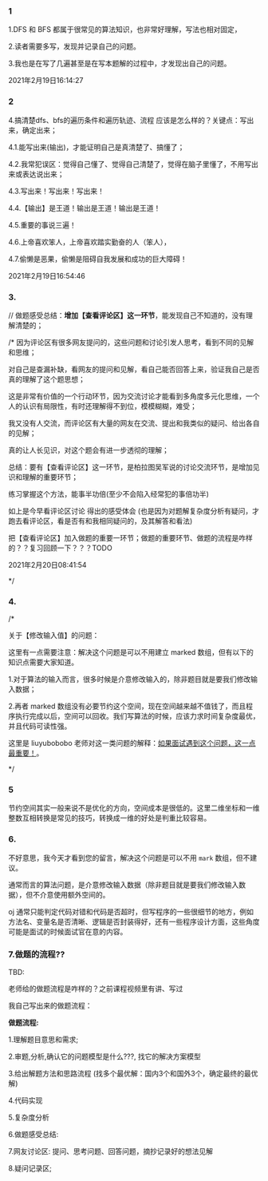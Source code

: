 ### 1

1.DFS 和 BFS 都属于很常见的算法知识，也非常好理解，写法也相对固定，

2.读者需要多写，发现并记录自己的问题。

3.我也是在写了几遍甚至是在写本题解的过程中，才发现出自己的问题。



2021年2月19日16:14:27











### 2

  4.搞清楚dfs、bfs的遍历条件和遍历轨迹、流程 应该是怎么样的？关键点：写出来，确定出来；

   4.1.能写出来(输出)，才能证明自己是真清楚了、搞懂了；

   4.2.我常犯误区：觉得自己懂了、觉得自己清楚了，觉得在脑子里懂了，不用写出来或表达说出来；

   4.3.写出来！写出来！写出来！

   4.4.【输出】是王道！输出是王道！输出是王道！

   4.5.重要的事说三遍！

   4.6.上帝喜欢笨人，上帝喜欢踏实勤奋的人（笨人），

   4.7.偷懒是恶果，偷懒是阻碍自我发展和成功的巨大障碍！



2021年2月19日16:54:46





### 3.

// 做题感受总结：**增加【查看评论区】这一环节**，能发现自己不知道的，没有理解清楚的；

/* 因为评论区有很多网友提问的，这些问题和讨论引发人思考，看到不同的见解和思维；

对自己是查漏补缺，看网友的提问和见解，看自己能否回答上来，验证我自己是否真的理解了这个题思想；

这是非常有价值的一个行动环节，因为交流讨论才能看到多角度多元化思维，一个人的认识有局限性，有时还理解得不到位，模模糊糊，难受；

我又没有人交流，而评论区有大量的网友在交流、提出和我类似的疑问、给出各自的见解；

真的让人长见识，对这个题会有进一步透彻的理解；

总结：要有【查看评论区】这一环节，是柏拉图吴军说的讨论交流环节，是增加见识和理解的重要环节；

练习掌握这个方法，能事半功倍(至少不会陷入经常犯的事倍功半)



如上是今早看评论区讨论 得出的感受体会 (也是因为对题解复杂度分析有疑问，才跑去看评论区，看是否有和我相同疑问的，及其解答和看法)



把【查看评论区】加入做题的重要一环节；做题的重要环节、做题的流程是咋样的？？复习回顾一下？？？TODO



2021年2月20日08:41:54

*/





### 4.

/* 

关于【修改输入值】的问题：

这里有一点需要注意：解决这个问题是可以不用建立 marked 数组，但有以下的知识点需要大家知道。



1.对于算法的输入而言，很多时候是介意修改输入的，除非题目就是要我们修改输入数据；

2.再者 marked 数组没有必要节约这个空间，现在空间越来越不值钱了，而且程序执行完成以后，空间可以回收。我们写算法的时候，应该力求时间复杂度最优，并且代码可读性强。

这里是 liuyubobobo 老师对这一类问题的解释：[如果面试遇到这个问题，这一点最重要！](https://leetcode-cn.com/problems/running-sum-of-1d-array/solution/ru-guo-mian-shi-yu-dao-zhe-ge-wen-ti-zhe-yi-dian-z/)。



*/





### 5

节约空间其实一般来说不是优化的方向，空间成本是很低的。这里二维坐标和一维整数互相转换是常见的技巧，转换成一维的好处是判重比较容易。





### 6.

不好意思，我今天才看到您的留言，解决这个问题是可以不用 `mark` 数组，但不建议。

通常而言的算法问题，是介意修改输入数据（除非题目就是要我们修改输入数据），但不介意使用额外空间的。

oj 通常只能判定代码对错和代码是否超时，但写程序的一些很细节的地方，例如方法名、变量名是否清晰、逻辑是否封装得好，还有一些程序设计方面，这些角度可能是面试的时候面试官在意的内容。





### 7.做题的流程??

TBD:

老师给的做题流程是咋样的？之前课程视频里有讲、写过







我自己写出来的做题流程：

**做题流程:**



1.理解题目意思和需求;



2.审题,分析,确认它的问题模型是什么???, 找它的解决方案模型



3.给出解题方法和思路流程 (找多个最优解：国内3个和国外3个，确定最终的最优解)



4.代码实现



5.复杂度分析



6.做题感受总结:



7.网友讨论区: 提问、思考问题、回答问题，摘抄记录好的想法见解



8.疑问记录区;